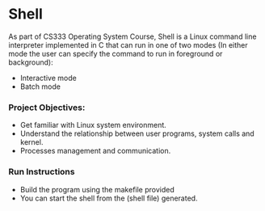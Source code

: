 # Shell
As part of CS333 Operating System Course, Shell is a Linux command line interpreter implemented in C that can run in one of two modes (In either mode the user can specify the command to run in foreground or background):
+ Interactive mode
+ Batch mode

### Project Objectives:
+ Get familiar with Linux system environment.
+ Understand the relationship between user programs, system calls and kernel.
+ Processes management and communication.

### Run Instructions
+ Build the program using the makefile provided
+ You can start the shell from the (shell file) generated.
